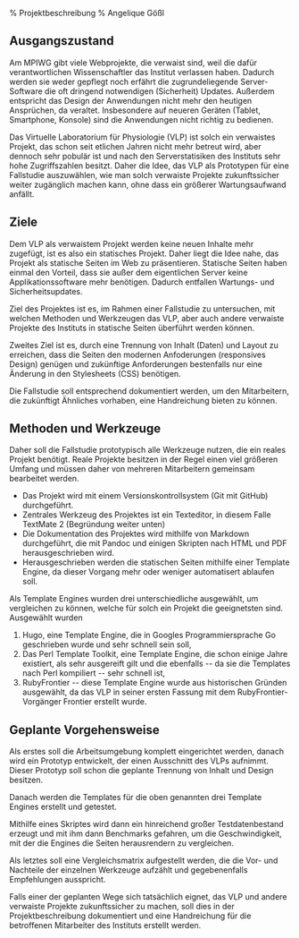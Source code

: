 % Projektbeschreibung
% Angelique Gößl

## Ausgangszustand

Am MPIWG gibt viele Webprojekte, die verwaist sind, weil die dafür verantwortlichen Wissenschaftler das Institut verlassen haben. Dadurch werden sie weder gepflegt noch erfährt die zugrundeliegende Server-Software die oft dringend notwendigen (Sicherheit) Updates. Außerdem entspricht das Design der Anwendungen nicht mehr den heutigen Ansprüchen, da veraltet. Insbesondere auf neueren Geräten (Tablet, Smartphone, Konsole) sind die Anwendungen nicht richtig zu bedienen. 

Das Virtuelle Laboratorium für Physiologie (VLP) ist solch ein verwaistes Projekt, das schon seit etlichen Jahren nicht mehr betreut wird, aber dennoch sehr pobulär ist und nach den Serverstatisiken des Instituts sehr hohe Zugriffszahlen besitzt. Daher 
die Idee, das VLP als Prototypen für eine Fallstudie auszuwählen, wie man solch verwaiste Projekte zukunftssicher weiter zugänglich machen kann, ohne dass ein größerer Wartungsaufwand anfällt.

## Ziele

Dem VLP als verwaistem Projekt werden keine neuen Inhalte mehr zugefügt, ist es also ein statisches Projekt. Daher liegt die Idee nahe, das Projekt als statische Seiten im Web zu präsentieren. Statische Seiten haben einmal den Vorteil, dass sie außer dem eigentlichen Server keine Applikationssoftware mehr benötigen. Dadurch entfallen Wartungs- und Sicherheitsupdates. 

Ziel des Projektes ist es, im Rahmen einer Fallstudie zu untersuchen, mit welchen Methoden und Werkzeugen das VLP, aber auch andere verwaiste Projekte des Instituts in statische Seiten überführt werden können.

Zweites Ziel ist es, durch eine Trennung von Inhalt (Daten) und Layout zu erreichen, dass die Seiten den modernen Anfoderungen (responsives Design) genügen und zukünftige Anforderungen bestenfalls nur eine Änderung in den Stylesheets (CSS) benötigen.

Die Fallstudie soll entsprechend dokumentiert werden, um den Mitarbeitern, die zukünftigt Ähnliches vorhaben, eine Handreichung bieten zu können.

## Methoden und Werkzeuge

Daher soll die Fallstudie prototypisch alle Werkzeuge nutzen, die ein reales Projekt benötigt. Reale Projekte besitzen in der Regel einen viel größeren Umfang und müssen daher von mehreren Mitarbeitern gemeinsam bearbeitet werden. 

  * Das Projekt wird mit einem Versionskontrollsystem (Git mit GitHub) durchgeführt.
  * Zentrales Werkzeug des Projektes ist ein Texteditor, in diesem Falle TextMate 2 (Begründung weiter unten) 
  * Die Dokumentation des Projektes wird mithilfe von Markdown durchgeführt, die mit Pandoc und einigen Skripten nach HTML und PDF herausgeschrieben wird.
  * Herausgeschrieben werden die statischen Seiten mithilfe einer Template Engine, da dieser Vorgang mehr oder weniger automatisert ablaufen soll.

Als Template Engines wurden drei unterschiedliche ausgewählt, um vergleichen zu können, welche für solch ein Projekt die geeignetsten sind. Ausgewählt wurden
  
  1. Hugo, eine Template Engine, die in Googles Programmiersprache Go geschrieben wurde und sehr schnell sein soll,
  2. Das Perl Template Toolkit, eine Template Engine, die schon einige Jahre existiert, als sehr ausgereift gilt und die ebenfalls -- da sie die Templates nach Perl kompiliert -- sehr schnell ist,
  3. RubyFrontier -- diese Template Engine wurde aus historischen Gründen ausgewählt, da das VLP in seiner ersten Fassung mit dem RubyFrontier-Vorgänger Frontier erstellt wurde.
  
## Geplante Vorgehensweise

Als erstes soll die Arbeitsumgebung komplett eingerichtet werden, danach wird ein Prototyp entwickelt, der einen Ausschnitt des VLPs aufnimmt. Dieser Prototyp soll schon die geplante Trennung von Inhalt und Design besitzen.

Danach werden die Templates für die oben genannten drei Template Engines erstellt und getestet. 

Mithilfe eines Skriptes wird dann ein hinreichend großer Testdatenbestand erzeugt und mit ihm dann Benchmarks gefahren, um die Geschwindigkeit, mit der die Engines die Seiten herausrendern zu vergleichen.

Als letztes soll eine Vergleichsmatrix aufgestellt werden, die die Vor- und Nachteile der einzelnen Werkzeuge aufzählt und gegebenenfalls Empfehlungen ausspricht. 

Falls einer der geplanten Wege sich tatsächlich eignet, das VLP und andere verwaiste Projekte zukunftssicher zu machen, soll dies in der Projektbeschreibung dokumentiert und eine Handreichung für die betroffenen Mitarbeiter des Instituts erstellt werden.  
